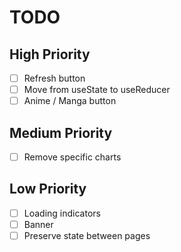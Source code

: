# TODO

## High Priority

- [ ] Refresh button
- [ ] Move from useState to useReducer
- [ ] Anime / Manga button

## Medium Priority

- [ ] Remove specific charts

## Low Priority

- [ ] Loading indicators
- [ ] Banner
- [ ] Preserve state between pages
